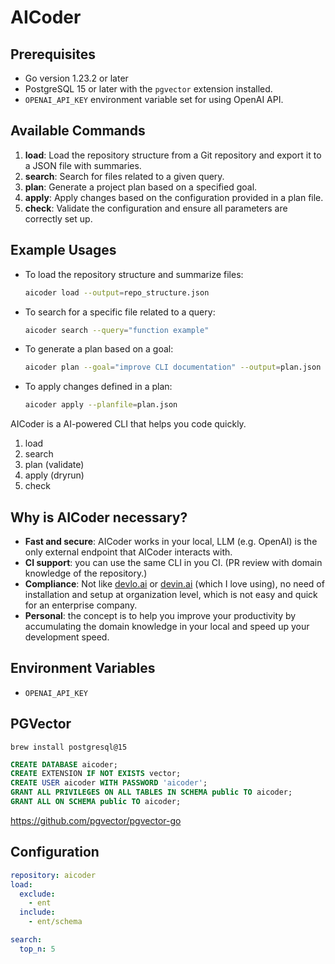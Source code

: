 # AICoder
## Prerequisites

- Go version 1.23.2 or later
- PostgreSQL 15 or later with the `pgvector` extension installed.
- `OPENAI_API_KEY` environment variable set for using OpenAI API.

## Available Commands
1. **load**: Load the repository structure from a Git repository and export it to a JSON file with summaries.
2. **search**: Search for files related to a given query.
3. **plan**: Generate a project plan based on a specified goal.
4. **apply**: Apply changes based on the configuration provided in a plan file.
5. **check**: Validate the configuration and ensure all parameters are correctly set up.

## Example Usages
- To load the repository structure and summarize files:
  ```bash
  aicoder load --output=repo_structure.json
  ```
- To search for a specific file related to a query:
  ```bash
  aicoder search --query="function example"
  ```
- To generate a plan based on a goal:
  ```bash
  aicoder plan --goal="improve CLI documentation" --output=plan.json
  ```
- To apply changes defined in a plan:
  ```bash
  aicoder apply --planfile=plan.json
  ```

AICoder is a AI-powered CLI that helps you code quickly.

1. load
1. search
1. plan (validate)
1. apply (dryrun)
1. check

## Why is AICoder necessary?

- **Fast and secure**: AICoder works in your local, LLM (e.g. OpenAI) is the only external endpoint that AICoder interacts with.
- **CI support**: you can use the same CLI in you CI. (PR review with domain knowledge of the repository.)
- **Compliance**: Not like [devlo.ai](https://devlo.ai/) or [devin.ai](https://devin.ai/) (which I love using), no need of installation and setup at organization level, which is not easy and quick for an enterprise company.
- **Personal**: the concept is to help you improve your productivity by accumulating the domain knowledge in your local and speed up your development speed.

## Environment Variables

- `OPENAI_API_KEY`

## PGVector

```
brew install postgresql@15
```

```sql
CREATE DATABASE aicoder;
CREATE EXTENSION IF NOT EXISTS vector;
CREATE USER aicoder WITH PASSWORD 'aicoder';
GRANT ALL PRIVILEGES ON ALL TABLES IN SCHEMA public TO aicoder;
GRANT ALL ON SCHEMA public TO aicoder;
```

https://github.com/pgvector/pgvector-go

## Configuration

```yaml
repository: aicoder
load:
  exclude:
    - ent
  include:
    - ent/schema

search:
  top_n: 5
```
